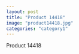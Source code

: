 ```yaml
---
layout: post
title: "Product 14418"
image: "product14418.jpg"
categories: "category1"
---
```

Product 14418
